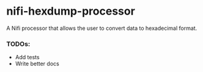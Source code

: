 # nifi-hexdump-processor
A Nifi processor that allows the user to convert data to hexadecimal format.

### TODOs:
* Add tests
* Write better docs
